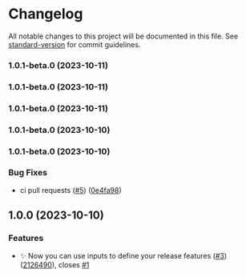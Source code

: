 # Changelog

All notable changes to this project will be documented in this file. See [standard-version](https://github.com/conventional-changelog/standard-version) for commit guidelines.

### 1.0.1-beta.0 (2023-10-11)

### 1.0.1-beta.0 (2023-10-11)

### 1.0.1-beta.0 (2023-10-11)

### 1.0.1-beta.0 (2023-10-10)

### 1.0.1-beta.0 (2023-10-10)


### Bug Fixes

* ci pull requests ([#5](https://github.com/AndreaMolinari/rn-conventional-release/issues/5)) ([0e4fa98](https://github.com/AndreaMolinari/rn-conventional-release/commit/0e4fa981b829d46cf5b58eb8817c75f042493001))

## 1.0.0 (2023-10-10)


### Features

* :sparkles: Now you can use inputs to define your release features ([#3](https://github.com/AndreaMolinari/rn-conventional-release/issues/3)) ([2126490](https://github.com/AndreaMolinari/rn-conventional-release/commit/2126490babf62c5faa2f0defeef46e2374b1d041)), closes [#1](https://github.com/AndreaMolinari/rn-conventional-release/issues/1)
